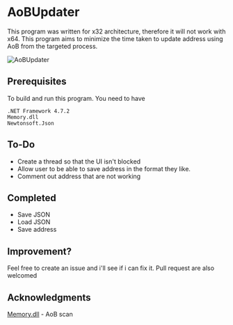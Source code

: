 # AoBUpdater

This program was written for x32 architecture, therefore it will not work with x64. This program aims to minimize the time
taken to update address using AoB from the targeted process.

![AoBUpdater](https://i.imgur.com/GO26Mfd.png)

## Prerequisites

To build and run this program. You need to have
```
.NET Framework 4.7.2
Memory.dll
Newtonsoft.Json
```

## To-Do
* Create a thread so that the UI isn't blocked
* Allow user to be able to save address in the format they like.
* Comment out address that are not working

## Completed
* Save JSON
* Load JSON
* Save address

## Improvement?

Feel free to create an issue and i'll see if i can fix it.
Pull request are also welcomed


## Acknowledgments
[Memory.dll](https://github.com/erfg12/memory.dll/) - AoB scan
